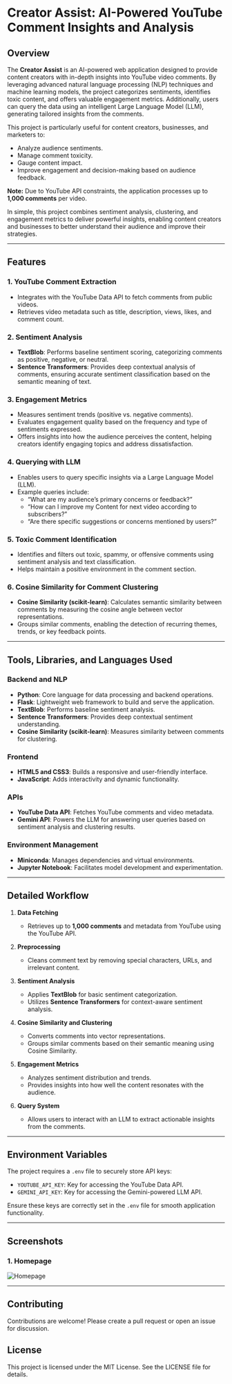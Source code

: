 # Creator Assist: AI-Powered YouTube Comment Insights and Analysis

## **Overview**
The **Creator Assist** is an AI-powered web application designed to provide content creators with in-depth insights into YouTube video comments. By leveraging advanced natural language processing (NLP) techniques and machine learning models, the project categorizes sentiments, identifies toxic content, and offers valuable engagement metrics. Additionally, users can query the data using an intelligent Large Language Model (LLM), generating tailored insights from the comments.

This project is particularly useful for content creators, businesses, and marketers to:
- Analyze audience sentiments.
- Manage comment toxicity.
- Gauge content impact.
- Improve engagement and decision-making based on audience feedback.

**Note:** Due to YouTube API constraints, the application processes up to **1,000 comments** per video.

In simple, this project combines sentiment analysis, clustering, and engagement metrics to deliver powerful insights, enabling content creators and businesses to better understand their audience and improve their strategies.

---

## **Features**

### 1. **YouTube Comment Extraction**
- Integrates with the YouTube Data API to fetch comments from public videos.
- Retrieves video metadata such as title, description, views, likes, and comment count.

### 2. **Sentiment Analysis**
- **TextBlob**: Performs baseline sentiment scoring, categorizing comments as positive, negative, or neutral.
- **Sentence Transformers**: Provides deep contextual analysis of comments, ensuring accurate sentiment classification based on the semantic meaning of text.

### 3. **Engagement Metrics**
- Measures sentiment trends (positive vs. negative comments).
- Evaluates engagement quality based on the frequency and type of sentiments expressed.
- Offers insights into how the audience perceives the content, helping creators identify engaging topics and address dissatisfaction.

### 4. **Querying with LLM**
- Enables users to query specific insights via a Large Language Model (LLM).
- Example queries include:
  - “What are my audience’s primary concerns or feedback?”
  - “How can I improve my Content for next video according to subscribers?”
  - “Are there specific suggestions or concerns mentioned by users?”

### 5. **Toxic Comment Identification**
- Identifies and filters out toxic, spammy, or offensive comments using sentiment analysis and text classification.
- Helps maintain a positive environment in the comment section.

### 6. **Cosine Similarity for Comment Clustering**
- **Cosine Similarity (scikit-learn)**: Calculates semantic similarity between comments by measuring the cosine angle between vector representations.
- Groups similar comments, enabling the detection of recurring themes, trends, or key feedback points.

---

## **Tools, Libraries, and Languages Used**

### **Backend and NLP**
- **Python**: Core language for data processing and backend operations.
- **Flask**: Lightweight web framework to build and serve the application.
- **TextBlob**: Performs baseline sentiment analysis.
- **Sentence Transformers**: Provides deep contextual sentiment understanding.
- **Cosine Similarity (scikit-learn)**: Measures similarity between comments for clustering.

### **Frontend**
- **HTML5 and CSS3**: Builds a responsive and user-friendly interface.
- **JavaScript**: Adds interactivity and dynamic functionality.

### **APIs**
- **YouTube Data API**: Fetches YouTube comments and video metadata.
- **Gemini API**: Powers the LLM for answering user queries based on sentiment analysis and clustering results.

### **Environment Management**
- **Miniconda**: Manages dependencies and virtual environments.
- **Jupyter Notebook**: Facilitates model development and experimentation.

---

## **Detailed Workflow**

1. **Data Fetching**
   - Retrieves up to **1,000 comments** and metadata from YouTube using the YouTube API.

2. **Preprocessing**
   - Cleans comment text by removing special characters, URLs, and irrelevant content.

3. **Sentiment Analysis**
   - Applies **TextBlob** for basic sentiment categorization.
   - Utilizes **Sentence Transformers** for context-aware sentiment analysis.

4. **Cosine Similarity and Clustering**
   - Converts comments into vector representations.
   - Groups similar comments based on their semantic meaning using Cosine Similarity.

5. **Engagement Metrics**
   - Analyzes sentiment distribution and trends.
   - Provides insights into how well the content resonates with the audience.

6. **Query System**
   - Allows users to interact with an LLM to extract actionable insights from the comments.

---

## **Environment Variables**
The project requires a `.env` file to securely store API keys:
- `YOUTUBE_API_KEY`: Key for accessing the YouTube Data API.
- `GEMINI_API_KEY`: Key for accessing the Gemini-powered LLM API.

Ensure these keys are correctly set in the `.env` file for smooth application functionality.

---

## **Screenshots**
### 1. Homepage
![Homepage](path_to_homepage_screenshot.png)

---

## Contributing
Contributions are welcome! Please create a pull request or open an issue for discussion.

## License
This project is licensed under the MIT License. See the LICENSE file for details.
